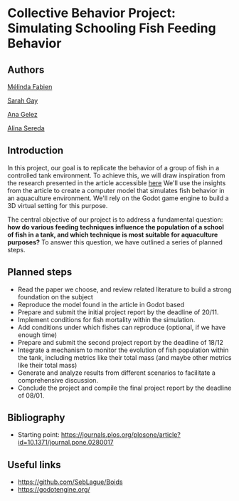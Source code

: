 # Collective Behavior Project: Simulating Schooling Fish Feeding Behavior

## Authors
[Mélinda Fabien](https://github.com/Melshea01)

[Sarah Gay](https://github.com/starotis)

[Ana Gelez](https://github.com/elegaanz)

[Alina Sereda](https://github.com/AAAlina)

## Introduction 

In this project, our goal is to replicate the behavior of a group of fish in a controlled tank environment. To achieve this, we will draw inspiration from the research presented in the article accessible [here](https://journals.plos.org/plosone/article?id=10.1371/journal.pone.0280017) We'll use the insights from the article to create a computer model that simulates fish behavior in an aquaculture environment. We'll rely on the Godot game engine to build a 3D virtual setting for this purpose.

The central objective of our project is to address a fundamental question:  **how do various feeding techniques influence the population of a school of fish in a tank, and which technique is most suitable for aquaculture purposes?** To answer this question, we have outlined a series of planned steps.

## Planned steps

- Read the paper we choose, and review related literature to build a strong foundation on the subject
- Reproduce the model found in the article in Godot based 
- Prepare and submit the initial project report by the deadline of 20/11.
- Implement conditions for fish mortality within the simulation.
- Add conditions under which fishes can reproduce (optional, if we have enough time)
- Prepare and submit the second project report by the deadline of 18/12
- Integrate a mechanism to monitor the evolution of fish population within the tank, including metrics like their total mass (and maybe other metrics like their total mass)
- Generate and analyze results from different scenarios to facilitate a comprehensive discussion.
- Conclude the project and compile the final project report by the deadline of 08/01.

## Bibliography

- Starting point: <https://journals.plos.org/plosone/article?id=10.1371/journal.pone.0280017>

## Useful links

- <https://github.com/SebLague/Boids>
- <https://godotengine.org/>
